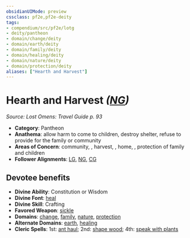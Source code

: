 ```yaml
---
obsidianUIMode: preview
cssclass: pf2e,pf2e-deity
tags:
- compendium/src/pf2e/lotg
- deity/pantheon
- domain/change/deity
- domain/earth/deity
- domain/family/deity
- domain/healing/deity
- domain/nature/deity
- domain/protection/deity
aliases: ["Hearth and Harvest"]
---
```

# Hearth and Harvest *([NG](../../../rules/traits/neutral-good-b1.md))*  
*Source: Lost Omens: Travel Guide p. 93*  

- **Category**: Pantheon
- **Anathema**: allow harm to come to children, destroy shelter, refuse to provide for the family or community
- **Areas of Concern**: community, , harvest, , home, , protection of family and children
- **Follower Alignments**: [LG](../../../rules/traits/lawful-goo-b1.md), [NG](../../../rules/traits/neutral-good-b1.md), [CG](../../../rules/traits/chaotic-good-b1.md)

## Devotee benefits

- **Divine Ability**: Constitution or Wisdom
- **Divine Font**: [heal](../../spells/heal.md)
- **Divine Skill**: Crafting
- **Favored Weapon**: [sickle](../../equipment/items/sickle.md)
- **Domains**: [change](../domains.md#Change), [family](../domains.md#Family), [nature](../domains.md#Nature), [protection](../domains.md#Protection)
- **Alternate Domains**: [earth](../domains.md#Earth), [healing](../domains.md#Healing)
- **Cleric Spells**: 1st: [ant haul](../../spells/ant-haul.md); 2nd: [shape wood](../../spells/shape-wood.md); 4th: [speak with plants](../../spells/speak-with-plants.md)